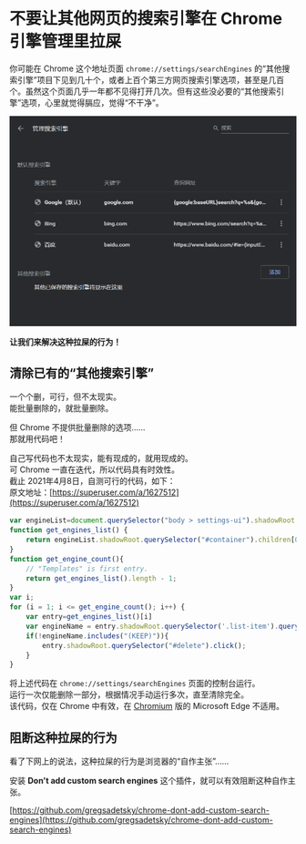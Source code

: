 # 不要让其他网页的搜索引擎在 Chrome 引擎管理里拉屎

你可能在 Chrome 这个地址页面 `chrome://settings/searchEngines` 的“其他搜索引擎”项目下见到几十个，或者上百个第三方网页搜索引擎选项，甚至是几百个。虽然这个页面几乎一年都不见得打开几次。但有这些没必要的“其他搜索引擎”选项，心里就觉得膈应，觉得“不干净”。

![](../.gitbook/assets/image%20%289%29.png)

**让我们来解决这种拉屎的行为！**

## 清除已有的“其他搜索引擎”

一个个删，可行，但不太现实。  
能批量删除的，就批量删除。

但 Chrome 不提供批量删除的选项……  
那就用代码吧！

自己写代码也不太现实，能有现成的，就用现成的。  
可 Chrome 一直在迭代，所以代码具有时效性。  
截止 2021年4月8日，自测可行的代码，如下：  
原文地址：[https://superuser.com/a/1627512](https://superuser.com/a/1627512)

```javascript
var engineList=document.querySelector("body > settings-ui").shadowRoot.querySelector("#main").shadowRoot.querySelector("settings-basic-page").shadowRoot.querySelector("#basicPage > settings-section.expanded > settings-search-page").shadowRoot.querySelector("#pages > settings-subpage > settings-search-engines-page").shadowRoot.querySelector("#otherEngines")
function get_engines_list() {
    return engineList.shadowRoot.querySelector("#container").children[0].children;
}
function get_engine_count(){
    // "Templates" is first entry.
    return get_engines_list().length - 1;
}
var i;
for (i = 1; i <= get_engine_count(); i++) {
    var entry=get_engines_list()[i]
    var engineName = entry.shadowRoot.querySelector('.list-item').querySelector('#name-column').childNodes[1].innerText;
    if(!engineName.includes("(KEEP)")){
        entry.shadowRoot.querySelector("#delete").click();
    }
}
```

将上述代码在 `chrome://settings/searchEngines` 页面的控制台运行。  
运行一次仅能删除一部分，根据情况手动运行多次，直至清除完全。  
该代码，仅在 Chrome 中有效，在  [Chromium](https://www.chromium.org/) 版的 Microsoft Edge 不适用。

## 阻断这种拉屎的行为

看了下网上的说法，这种拉屎的行为是浏览器的“自作主张”……

安装 **Don't add custom search engines** 这个插件，就可以有效阻断这种自作主张。

[https://github.com/gregsadetsky/chrome-dont-add-custom-search-engines](https://github.com/gregsadetsky/chrome-dont-add-custom-search-engines)  


